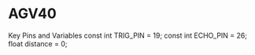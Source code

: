 # AGV40

Key Pins and Variables
const int TRIG_PIN = 19;
const int ECHO_PIN = 26;
float distance = 0;

